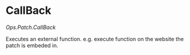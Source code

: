 # CallBack

*Ops.Patch.CallBack*

Executes an external function. e.g. execute function on the website the patch is embeded in.